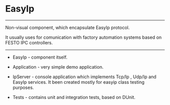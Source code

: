 # EasyIp

***

Non-visual component, which encapsulate EasyIp protocol.
 
It usually uses for comunication with factory automation systems based on FESTO IPC controllers.


***

* EasyIp - component itself.

* Application - very simple demo application.

* IpServer - console application which implements Tcp/Ip , Udp/Ip and EasyIp services. It been created mostly for easyip class testing purposes.

* Tests - contains unit and integration tests, based on DUnit.